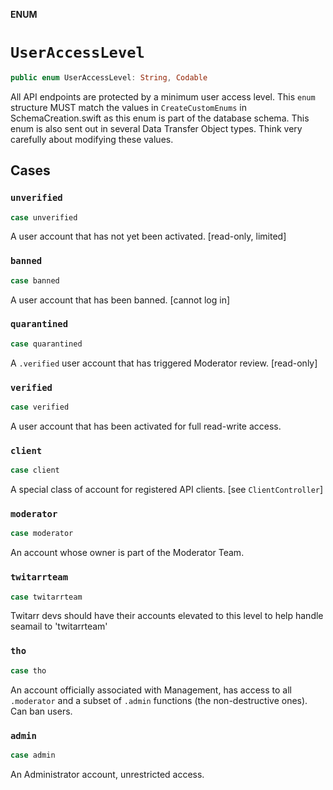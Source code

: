 **ENUM**

# `UserAccessLevel`

```swift
public enum UserAccessLevel: String, Codable
```

All API endpoints are protected by a minimum user access level.
This `enum` structure MUST match the values in `CreateCustomEnums` in SchemaCreation.swift
as this enum is part of the database schema. This enum is also sent out in several Data Transfer Object types.
Think very carefully about modifying these values.

## Cases
### `unverified`

```swift
case unverified
```

A user account that has not yet been activated. [read-only, limited]

### `banned`

```swift
case banned
```

A user account that has been banned. [cannot log in]

### `quarantined`

```swift
case quarantined
```

A `.verified` user account that has triggered Moderator review. [read-only]

### `verified`

```swift
case verified
```

A user account that has been activated for full read-write access.

### `client`

```swift
case client
```

A special class of account for registered API clients. [see `ClientController`]

### `moderator`

```swift
case moderator
```

An account whose owner is part of the Moderator Team.

### `twitarrteam`

```swift
case twitarrteam
```

Twitarr devs should have their accounts elevated to this level to help handle seamail to 'twitarrteam'

### `tho`

```swift
case tho
```

An account officially associated with Management, has access to all `.moderator`
and a subset of `.admin` functions (the non-destructive ones). Can ban users.

### `admin`

```swift
case admin
```

An Administrator account, unrestricted access.
